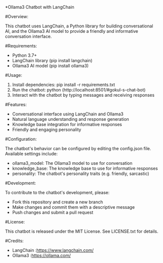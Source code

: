*Ollama3 Chatbot with LangChain

#Overview:

This chatbot uses LangChain, a Python library for building conversational AI, and the Ollama3 AI model to provide a friendly and informative conversation interface.

#Requirements:

- Python 3.7+
- LangChain library (pip install langchain)
- Ollama3 AI model (pip install ollama3)

#Usage:

1. Install dependencies: pip install -r requirements.txt
2. Run the chatbot: python (http://localhost:8501/#gokul-s-chat-bot)
3. Interact with the chatbot by typing messages and receiving responses

#Features:

- Conversational interface using LangChain and Ollama3
- Natural language understanding and response generation
- Knowledge base integration for informative responses
- Friendly and engaging personality

#Configuration:

The chatbot's behavior can be configured by editing the config.json file. Available settings include:

- ollama3_model: The Ollama3 model to use for conversation
- knowledge_base: The knowledge base to use for informative responses
- personality: The chatbot's personality traits (e.g. friendly, sarcastic)

#Development:

To contribute to the chatbot's development, please:

- Fork this repository and create a new branch
- Make changes and commit them with a descriptive message
- Push changes and submit a pull request

#License:

This chatbot is released under the MIT License. See LICENSE.txt for details.

#Credits:

- LangChain :https://www.langchain.com/
- Ollama3 :https://ollama.com/
